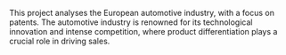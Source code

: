 This project analyses the European automotive industry, with a focus on patents. The automotive industry is renowned for its technological innovation and intense competition, where product differentiation plays a crucial role in driving sales.
